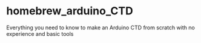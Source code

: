 # homebrew_arduino_CTD
Everything you need to know to make an Arduino CTD from scratch with no experience and basic tools
